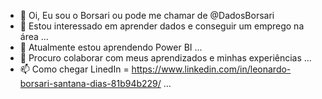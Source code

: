 - 👋 Oi, Eu sou o Borsari ou pode me chamar de @DadosBorsari
- 👀 Estou interessado em aprender dados e conseguir um emprego na área ...
- 🌱 Atualmente estou aprendendo Power BI ...
- 💞️ Procuro colaborar com meus aprendizados e minhas experiências ...
- 📫 Como chegar LinedIn = https://www.linkedin.com/in/leonardo-borsari-santana-dias-81b94b229/ ...

<!---
DadosBorsari/DadosBorsari is a ✨ special ✨ repository because its `README.md` (this file) appears on your GitHub profile.
You can click the Preview link to take a look at your changes.
--->
